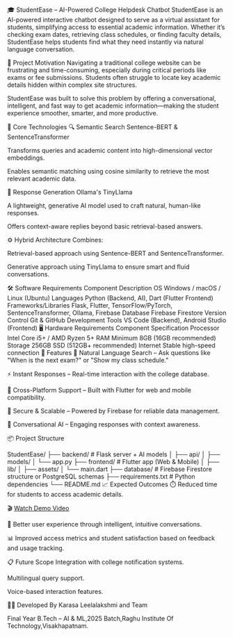 🎓 StudentEase – AI-Powered College Helpdesk Chatbot
StudentEase is an AI-powered interactive chatbot designed to serve as a virtual assistant for students, simplifying access to essential academic information. Whether it’s checking exam dates, retrieving class schedules, or finding faculty details, StudentEase helps students find what they need instantly via natural language conversation.

🚀 Project Motivation
Navigating a traditional college website can be frustrating and time-consuming, especially during critical periods like exams or fee submissions. Students often struggle to locate key academic details hidden within complex site structures.

StudentEase was built to solve this problem by offering a conversational, intelligent, and fast way to get academic information—making the student experience smoother, smarter, and more productive.

🧠 Core Technologies
🔍 Semantic Search
Sentence-BERT & SentenceTransformer

Transforms queries and academic content into high-dimensional vector embeddings.

Enables semantic matching using cosine similarity to retrieve the most relevant academic data.

💬 Response Generation
Ollama's TinyLlama

A lightweight, generative AI model used to craft natural, human-like responses.

Offers context-aware replies beyond basic retrieval-based answers.

⚙️ Hybrid Architecture
Combines:

Retrieval-based approach using Sentence-BERT and SentenceTransformer.

Generative approach using TinyLlama to ensure smart and fluid conversations.

🛠️ Software Requirements
Component	Description
OS	Windows / macOS / Linux (Ubuntu)
Languages	Python (Backend, AI), Dart (Flutter Frontend)
Frameworks/Libraries	Flask, Flutter, TensorFlow/PyTorch, SentenceTransformer, Ollama, Firebase
Database	Firebase Firestore
Version Control	Git & GitHub
Development Tools	VS Code (Backend), Android Studio (Frontend)
🖥️ Hardware Requirements
Component	Specification
Processor	Intel Core i5+ / AMD Ryzen 5+
RAM	Minimum 8GB (16GB recommended)
Storage	256GB SSD (512GB+ recommended)
Internet	Stable high-speed connection
🧩 Features
🔎 Natural Language Search – Ask questions like "When is the next exam?" or "Show my class schedule."

⚡ Instant Responses – Real-time interaction with the college database.

📱 Cross-Platform Support – Built with Flutter for web and mobile compatibility.

🔐 Secure & Scalable – Powered by Firebase for reliable data management.

🤖 Conversational AI – Engaging responses with context awareness.

📦 Project Structure

StudentEase/
├── backend/                  # Flask server + AI models
│   ├── api/
│   ├── models/
│   └── app.py
├── frontend/                 # Flutter app (Web & Mobile)
│   ├── lib/
│   ├── assets/
│   └── main.dart
├── database/                 # Firebase Firestore structure or PostgreSQL schemas
├── requirements.txt          # Python dependencies
└── README.md
📈 Expected Outcomes
⏱️ Reduced time for students to access academic details.

🎬 [Watch Demo Video](Output-Recording\StudentEaseOutputRecord.mp4)

🧠 Better user experience through intelligent, intuitive conversations.

📊 Improved access metrics and student satisfaction based on feedback and usage tracking.

📋 Future Scope
Integration with college notification systems.

Multilingual query support.

Voice-based interaction features.

👩‍💻 Developed By
Karasa Leelalakshmi and Team

Final Year B.Tech – AI & ML,2025 Batch,Raghu Institute Of Technology,Visakhapatnam.
